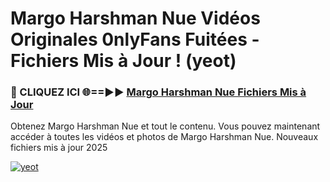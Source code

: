 # Margo Harshman Nue Vidéos Originales 0nlyFans Fuitées - Fichiers Mis à Jour ! (yeot)

<h3>🔴 CLIQUEZ ICI 🌐==►► <a href="https://tinyurl.com/2pmr4ezf" rel="nofollow">Margo Harshman Nue Fichiers Mis à Jour</a></h3>

Obtenez Margo Harshman Nue et tout le contenu. Vous pouvez maintenant accéder à toutes les vidéos et photos de Margo Harshman Nue. Nouveaux fichiers mis à jour 2025

[![yeot](https://i.imgur.com/6SNvagu.gif)](https://tinyurl.com/2pmr4ezf)
